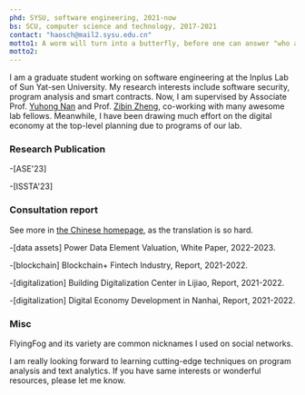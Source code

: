 ```yaml
---
phd: SYSU, software engineering, 2021-now
bs: SCU, computer science and technology, 2017-2021
contact: "haosch@mail2.sysu.edu.cn"
motto1: A worm will turn into a butterfly, before one can answer "who am I".
motto2:
---
```


I am a graduate student working on software engineering at the Inplus Lab of Sun Yat-sen University. My research interests include software security, program analysis and smart contracts. Now, I am  supervised by Associate Prof. [Yuhong Nan](https://nanyuhong.github.io/) and Prof. [Zibin Zheng](http://www.zibinzheng.com), co-working with many awesome lab fellows. Meanwhile, I have been drawing much effort on the digital economy at the top-level planning due to programs of our lab. 

### Research Publication
-[ASE'23] 

-[ISSTA'23]


### Consultation report
See more in [the Chinese homepage](./zh), as the translation is so hard.

-[data assets] Power Data Element Valuation, White Paper, 2022-2023.
 
-[blockchain]  Blockchain+ Fintech Industry, Report, 2021-2022. 

-[digitalization] Building Digitalization Center in Lijiao, Report, 2021-2022.

-[digitalization] Digital Economy Development in Nanhai, Report, 2021-2022.


### Misc

FlyingFog and its variety are common nicknames I used on social networks.

I am really looking forward to learning cutting-edge techniques on program analysis and text analytics. If you have same interests or wonderful resources, please let me know.